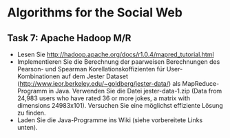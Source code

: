 # Algorithms for the Social Web
## Task 7: Apache Hadoop M/R

* Lesen Sie http://hadoop.apache.org/docs/r1.0.4/mapred_tutorial.html
* Implementieren Sie die Berechnung der paarweisen Berechnungen des Pearson- und Spearman Korellationskoffizienten für User-Kombinationen auf dem Jester Dataset (http://www.ieor.berkeley.edu/~goldberg/jester-data/) als MapReduce-Programm in Java. Verwenden Sie die Datei jester-data-1.zip (Data from 24,983 users who have rated 36 or more jokes, a matrix with dimensions 24983x101). Versuchen Sie eine möglichst effiziente Lösung zu finden.
* Laden Sie die Java-Programme ins Wiki (siehe vorbereitete Links unten).
